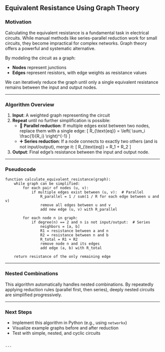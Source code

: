 ## Equivalent Resistance Using Graph Theory

### Motivation

Calculating the equivalent resistance is a fundamental task in electrical circuits. While manual methods like series-parallel reduction work for small circuits, they become impractical for complex networks. Graph theory offers a powerful and systematic alternative.

By modeling the circuit as a graph:

- **Nodes** represent junctions
- **Edges** represent resistors, with edge weights as resistance values

We can iteratively reduce the graph until only a single equivalent resistance remains between the input and output nodes.

---

### Algorithm Overview

1. **Input**: A weighted graph representing the circuit
2. **Repeat** until no further simplification is possible:
   - 🔁 **Parallel reduction**: If multiple edges exist between two nodes, replace them with a single edge:
     \[
     R_{\text{eq}} = \left( \sum_i \frac{1}{R_i} \right)^{-1}
     \]
   - ➕ **Series reduction**: If a node connects to exactly two others (and is not input/output), merge it:
     \[
     R_{\text{eq}} = R_1 + R_2
     \]
3. **Output**: Final edge’s resistance between the input and output node.

---

### Pseudocode

```
function calculate_equivalent_resistance(graph):
    while graph can be simplified:
        for each pair of nodes (u, v):
            if multiple edges exist between (u, v):  # Parallel
                R_parallel = 1 / sum(1 / R for each edge between u and v)
                remove all edges between u and v
                add new edge (u, v) with R_parallel

        for each node n in graph:
            if degree(n) == 2 and n is not input/output:  # Series
                neighbors = [a, b]
                R1 = resistance between a and n
                R2 = resistance between n and b
                R_total = R1 + R2
                remove node n and its edges
                add edge (a, b) with R_total

    return resistance of the only remaining edge
```

---

### Nested Combinations

This algorithm automatically handles nested combinations. By repeatedly applying reduction rules (parallel first, then series), deeply nested circuits are simplified progressively.

---

### Next Steps

- Implement this algorithm in Python (e.g., using `networkx`)
- Visualize example graphs before and after reduction
- Test with simple, nested, and cyclic circuits
```

---